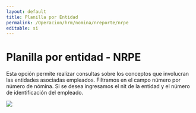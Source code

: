 ```yaml
---
layout: default
title: Planilla por Entidad
permalink: /Operacion/hrm/nomina/nreporte/nrpe
editable: si
---
```


# Planilla por entidad - NRPE


Esta opción permite realizar consultas sobre los conceptos que involucran las entidades asociadas empleados. Filtramos en el campo número por número de nómina. Si se desea ingresamos el nit de la entidad y el número de identificación del empleado.  


![](nrpe1.png)








